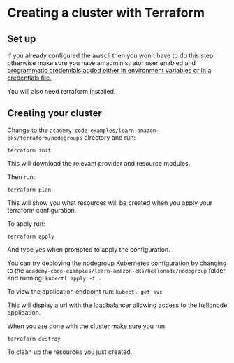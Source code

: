 # Creating a cluster with Terraform

## Set up

If you already configured the awscli then you won't have to do this step otherwise make sure you have an administrator user enabled and [programmatic credentials added either in environment variables or in a credentials file.](https://docs.aws.amazon.com/cli/latest/userguide/cli-configure-files.html)

You will also need terraform installed.

## Creating your cluster

Change to the `academy-code-examples/learn-amazon-eks/terraform/nodegroups` directory and run: 
```
terraform init
```
This will download the relevant provider and resource modules.

Then run:
```
terraform plan
```
This will show you what resources will be created when you apply your terraform configuration.

To apply run:
```
terraform apply
```
And type yes when prompted to apply the configuration.

You can try deploying the nodegroup Kubernetes configuration by changing to the `academy-code-examples/learn-amazon-eks/hellonode/nodegroup` folder and running:
`kubectl apply -f .`

To view the application endpoint run:
`kubectl get svc`

This will display a url with the loadbalancer allowing access to the hellonode application.

When you are done with the cluster make sure you run:
```
terraform destroy
```
To clean up the resources you just created.
